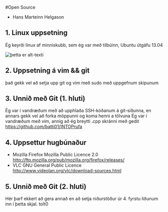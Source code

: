 #Open Source

* Hans Marteinn Helgason

## 1. Linux uppsetning

Ég keyrði linux af minniskubb, sem ég var með tilbúinn, Ubuntu útgáfu 13.04

![þetta er alt-texti](http://imgur.com/44tSDcq.jpg)

## 2. Uppsetning á vim && git

það gekk vel að setja upp git og vim með sudo með uppgefnum skipunum

## 3. Unnið með Git (1. hluti)

Ég var í vandræðum með að upphlaða SSH-kóðanum á git-síðunna, en annars gekk vel að forka möppunni og koma henni a tölvuna
Ég var í vandræðum með  vim, annig að ég breytti .cpp skránni með gedit
https://github.com/batti01/INTOPrufa
## 4. Uppsettur hugbúnaður

* Mozilla Firefox  Mozilla Public Licence 2.0  http://ftp.mozilla.org/pub/mozilla.org/firefox/releases/
* VLC              GNU General Public Licence  http://www.videolan.org/vlc/download-sources.html

## 5. Unnið með Git (2. hluti)

Hér þarf ekkert að gera annað en að setja niðurstöður úr 4. fyrstu liðunum inn í þetta skjal.
tolt0
